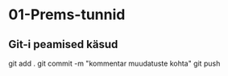 # 01-Prems-tunnid

## Git-i peamised käsud
git add .
git commit -m "kommentar muudatuste kohta"
git push
